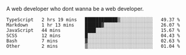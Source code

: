 A web developer who dont wanna be a web developer.

<!--START_SECTION:waka-->

```text
TypeScript   2 hrs 19 mins   ████████████▒░░░░░░░░░░░░   49.37 %
Markdown     1 hr 13 mins    ██████▓░░░░░░░░░░░░░░░░░░   26.07 %
JavaScript   44 mins         ████░░░░░░░░░░░░░░░░░░░░░   15.67 %
SCSS         12 mins         █░░░░░░░░░░░░░░░░░░░░░░░░   04.43 %
Bash         7 mins          ▓░░░░░░░░░░░░░░░░░░░░░░░░   02.63 %
Other        2 mins          ▒░░░░░░░░░░░░░░░░░░░░░░░░   01.04 %
```

<!--END_SECTION:waka-->
